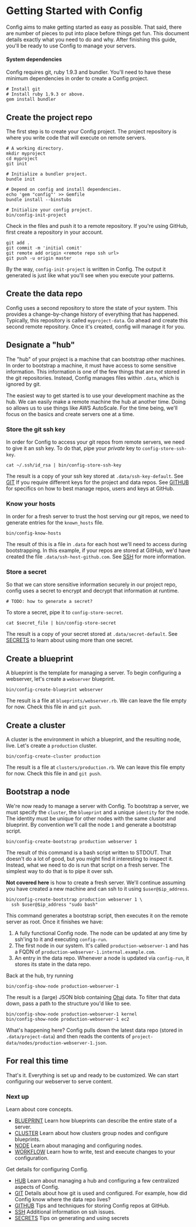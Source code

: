 # Getting Started with Config

Config aims to make getting started as easy as possible. That said,
there are number of pieces to put into place before things get fun. This
document details exactly what you need to do and why. After finishing
this guide, you'll be ready to use Config to manage your servers.

#### System dependencies

Config requires git, ruby 1.9.3 and bundler. You'll need to have these
minimum dependencies in order to create a Config project.

    # Install git
    # Install ruby 1.9.3 or above.
    gem install bundler

## Create the project repo

The first step is to create your Config project. The project repository
is where you write code that will execute on remote servers.

    # A working directory.
    mkdir myproject
    cd myproject
    git init

    # Initialize a bundler project.
    bundle init

    # Depend on config and install dependencies.
    echo 'gem "config"' >> Gemfile
    bundle install --binstubs

    # Initialize your config project.
    bin/config-init-project

Check in the files and push it to a remote repository. If you're using
GitHub, first create a repository in your account.

    git add .
    git commit -m 'initial comit'
    git remote add origin <remote repo ssh url>
    git push -u origin master

By the way, `config-init-project` is written in Config. The output it
generated is just like what you'll see when you execute your patterns.

## Create the data repo

Config uses a second repository to store the state of your system. This
provides a change-by-change history of everything that has happened.
Typically, this repository is called `myproject-data`. Go ahead and
create this second remote repository. Once it's created, config will
manage it for you.

## Designate a "hub"

The "hub" of your project is a machine that can bootstrap other
machines. In order to bootstrap a machine, it must have access to some
sensitive information. This information is one of the few things that
are *not* stored in the git repositories. Instead, Config manages files
within `.data`, which is ignored by git.

The easiest way to get started is to use your development machine as the
hub. We can easily make a remote machine the hub at another time. Doing
so allows us to use things like AWS AutoScale. For the time being, we'll
focus on the basics and create servers one at a time.

### Store the git ssh key

In order for Config to access your git repos from remote servers, we
need to give it an ssh key. To do that, pipe your *private* key to
`config-store-ssh-key`.

    cat ~/.ssh/id_rsa | bin/config-store-ssh-key

The result is a copy of your ssh key stored at
`.data/ssh-key-default`. See [GIT](GIT.md) If you require different
keys for the project and data repos. See [GITHUB](GITHUB.md) for
specifics on how to best manage repos, users and keys at GitHub.

### Know your hosts

In order for a fresh server to trust the host serving our git repos, we
need to generate entries for the `known_hosts` file.

    bin/config-know-hosts

The result of this is a file in `.data` for each host we'll need to
access during bootstrapping. In this example, if your repos are stored
at GitHub, we'd have created the file `.data/ssh-host-github.com`. See
[SSH](SSH.md) for more information.

### Store a secret

So that we can store sensitive information securely in our project repo,
config uses a secret to encrypt and decrypt that information at runtime.

    # TODO: how to generate a secret?

To store a secret, pipe it to `config-store-secret`.

    cat $secret_file | bin/config-store-secret

The result is a copy of your secret stored at `.data/secret-default`.
See [SECRETS](SECRETS.md) to learn about using more than one secret.

## Create a blueprint

A blueprint is the template for managing a server. To begin configuring
a webserver, let's create a `webserver` blueprint.

    bin/config-create-blueprint webserver

The result is a file at `blueprints/webserver.rb`. We can leave the
file empty for now. Check this file in and `git push`.

## Create a cluster

A cluster is the environment in which a blueprint, and the resulting
node, live. Let's create a `production` cluster.

    bin/config-create-cluster production

The result is a file at `clusters/production.rb`. We can leave this
file empty for now. Check this file in and `git push`.

## Bootstrap a node

We're now ready to manage a server with Config. To bootstrap a server,
we must specify the `cluster`, the `blueprint` and a unique `identity`
for the node. The identity must be unique for other nodes with the same
cluster and blueprint. By convention we'll call the node `1` and
generate a bootstrap script.

    bin/config-create-bootstrap production webserver 1

The result of this command is a bash script written to STDOUT. That
doesn't do a lot of good, but you might find it interesting to inspect
it. Instead, what we need to do is run that script on a fresh server.
The simplest way to do that is to pipe it over ssh.

**Not covered here** is how to create a fresh server. We'll continue
assuming you have created a new machine and can ssh to it using
`$user@$ip_address`.

    bin/config-create-bootstrap production webserver 1 \
      ssh $user@$ip_address "sudo bash"

This command generates a bootstrap script, then executes it on the
remote server as root. Once it finishes we have:

1. A fully functional Config node. The node can be updated at any time
   by ssh'ing to it and executing `config-run`.
2. The first node in our system. It's called `production-webserver-1`
   and has a FQDN of `production-webserver-1.internal.example.com`.
3. An entry in the data repo. Whenever a node is updated via
   `config-run`, it stores its state in the data repo.

Back at the hub, try running

    bin/config-show-node production-webserver-1

The result is a (large) JSON blob containing
[Ohai](http://wiki.opscode.com/display/chef/Ohai) data. To filter that
data down, pass a path to the structure you'd like to see.

    bin/config-show-node production-webserver-1 kernel
    bin/config-show-node production-webserver-1 ec2

What's happening here? Config pulls down the latest data repo (stored in
`.data/project-data`) and then reads the contents of
`project-data/nodes/production-webserver-1.json`.

## For real this time

That's it. Everything is set up and ready to be customized. We can start
configuring our webserver to serve content.

### Next up

Learn about core concepts.

* [BLUEPRINT](BLUEPRINT.md) Learn how blueprints can describe the entire
  state of a server.
* [CLUSTER](CLUSTER.md) Learn about how clusters group nodes and
  configure blueprints.
* [NODE](NODE.md) Learn about managing and configuring nodes.
* [WORKFLOW](WORKFLOW.md) Learn how to write, test and execute changes
  to your configuration.

Get details for configuring Config.

* [HUB](HUB.md) Learn about managing a hub and configuring a few
  centralized aspects of Config.
* [GIT](GIT.md) Details about how git is used and configured. For
  example, how did Config know where the data repo lives?
* [GITHUB](GITHUB.md) Tips and techniques for storing Config repos at
  GitHub.
* [SSH](SSH.md) Additional information on ssh issues.
* [SECRETS](SECRETS.md) Tips on generating and using secrets

